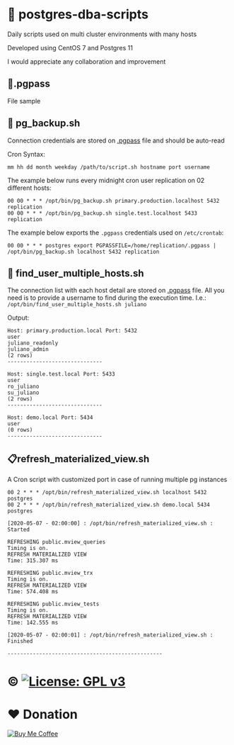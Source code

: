 # :elephant: postgres-dba-scripts
Daily scripts used on multi cluster environments with many hosts

Developed using CentOS 7 and Postgres 11

I would appreciate any collaboration and improvement

:closed_lock_with_key:.pgpass
---------------------
File sample 


:floppy_disk: pg_backup.sh
---------------------
Connection credentials are stored on [.pgpass](https://www.postgresql.org/docs/11/libpq-pgpass.html) file and should be auto-read

Cron Syntax:
```
mm hh dd month weekday /path/to/script.sh hostname port username
```
The example below runs every midnight cron user replication on 02 different hosts:
```
00 00 * * * /opt/bin/pg_backup.sh primary.production.localhost 5432 replication
00 00 * * * /opt/bin/pg_backup.sh single.test.localhost 5433 replication
```
The example below exports the `.pgpass` credentials used on `/etc/crontab`:
```
00 00 * * * postgres export PGPASSFILE=/home/replication/.pgpass | /opt/bin/pg_backup.sh localhost 5432 replication
```

:mag_right: find_user_multiple_hosts.sh
---------------------
The connection list with each host detail are stored on [.pgpass](https://www.postgresql.org/docs/11/libpq-pgpass.html) file. All you need is to provide a username to find during the execution time. I.e.: `/opt/bin/find_user_multiple_hosts.sh juliano`

Output:
```
Host: primary.production.local Port: 5432
user
juliano_readonly
juliano_admin
(2 rows)
------------------------------

Host: single.test.local Port: 5433
user
ro_juliano
su_juliano
(2 rows)
------------------------------

Host: demo.local Port: 5434
user
(0 rows)
------------------------------
```

:clipboard:refresh_materialized_view.sh
---------------------

A Cron script with customized port in case of running multiple pg instances
```
00 2 * * * /opt/bin/refresh_materialized_view.sh localhost 5432 postgres
00 2 * * * /opt/bin/refresh_materialized_view.sh demo.local 5434 postgres
```

```
[2020-05-07 - 02:00:00] : /opt/bin/refresh_materialized_view.sh : Started

REFRESHING public.mview_queries
Timing is on.
REFRESH MATERIALIZED VIEW
Time: 315.307 ms

REFRESHING public.mview_trx
Timing is on.
REFRESH MATERIALIZED VIEW
Time: 574.408 ms

REFRESHING public.mview_tests
Timing is on.
REFRESH MATERIALIZED VIEW
Time: 142.555 ms

[2020-05-07 - 02:00:01] : /opt/bin/refresh_materialized_view.sh : Finished

-------------------------------------------------
```

# :copyright: [![License: GPL v3](https://img.shields.io/badge/License-GPLv3-blue.svg)](https://www.gnu.org/licenses/gpl-3.0)

# :heart: Donation
[![Buy Me Coffee](https://github.com/julianodba/Postgres-dba-scripts/blob/master/coffe.png)](https://www.paypal.me/julianotech)
